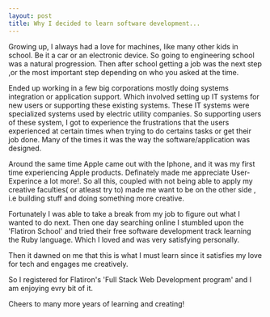 ```yaml
---
layout: post
title: Why I decided to learn software development...
---
```


Growing up, I always had a love for machines, like many other kids in school. Be it a car or an electronic device. So going to engineering school was a natural progression. Then after school getting a job was the next step ,or the most important step depending on who you asked at the time.

Ended up working in a few big corporations mostly doing systems integration or application support. Which involved setting up IT systems for new users or supporting these existing systems. These IT systems were specialized systems used by electric utility companies. So supporting users of these system, I got to experience the frustrations that the users experienced at certain times when trying to do certains tasks or get their job done. Many of the times it was the way the software/application was designed. 

Around the same time Apple came out with the Iphone, and it was my first time experiencing Apple products. Definately made me appreciate User-Experince a lot more!. So all this, coupled with not being able to apply my creative faculties( or atleast try to) made me want to be on the other side , i.e building stuff and doing something more creative.

Fortunately I was able to take a break from my job to figure out what I wanted to do next. Then one day searching online I stumbled upon the 'Flatiron School' and tried their free software development track learning the Ruby language. Which I loved and was very satisfying personally.
 
 Then it dawned on me that this is what I must learn since it satisfies my love for tech and engages me creatively.
 
 So I registered for Flatiron's 'Full Stack Web Development program' and I am enjoying evry bit of it.
 
 Cheers to many more years of learning and creating!

